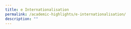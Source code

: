 ```yaml
---
title: e Internationalisation
permalink: /academic-highlights/e-internationalisation/
description: ""
---
```

